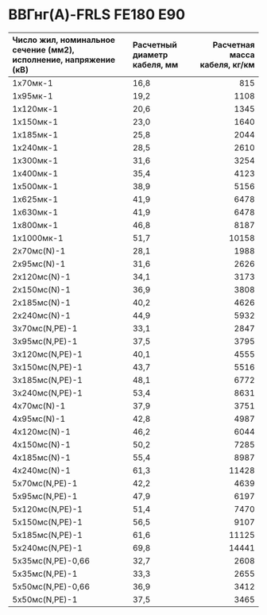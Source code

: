 # ВВГнг(A)-FRLS FE180 E90

| Число жил, номинальное сечение (мм2), исполнение, напряжение (кВ)   | Расчетный диаметр кабеля, мм   |   Расчетная масса кабеля, кг/км |
|:--------------------------------------------------------------------|:-------------------------------|--------------------------------:|
| 1х70мк-1                                                            | 16,8                           |                             815 |
| 1х95мк-1                                                            | 19,2                           |                            1108 |
| 1х120мк-1                                                           | 20,6                           |                            1345 |
| 1х150мк-1                                                           | 23,0                           |                            1640 |
| 1х185мк-1                                                           | 25,8                           |                            2044 |
| 1х240мк-1                                                           | 28,5                           |                            2610 |
| 1х300мк-1                                                           | 31,6                           |                            3254 |
| 1х400мк-1                                                           | 35,4                           |                            4123 |
| 1х500мк-1                                                           | 38,9                           |                            5156 |
| 1х625мк-1                                                           | 41,9                           |                            6478 |
| 1х630мк-1                                                           | 41,9                           |                            6478 |
| 1х800мк-1                                                           | 46,8                           |                            8187 |
| 1х1000мк-1                                                          | 51,7                           |                           10158 |
| 2х70мс(N)-1                                                         | 28,1                           |                            1988 |
| 2х95мс(N)-1                                                         | 31,6                           |                            2626 |
| 2х120мс(N)-1                                                        | 34,1                           |                            3173 |
| 2х150мс(N)-1                                                        | 36,9                           |                            3808 |
| 2х185мс(N)-1                                                        | 40,2                           |                            4626 |
| 2х240мс(N)-1                                                        | 44,9                           |                            5932 |
| 3х70мс(N,PE)-1                                                      | 33,1                           |                            2847 |
| 3х95мс(N,PE)-1                                                      | 37,5                           |                            3795 |
| 3х120мс(N,PE)-1                                                     | 40,1                           |                            4555 |
| 3х150мс(N,PE)-1                                                     | 43,7                           |                            5516 |
| 3х185мс(N,PE)-1                                                     | 48,1                           |                            6772 |
| 3х240мс(N,PE)-1                                                     | 53,4                           |                            8631 |
| 4х70мс(N)-1                                                         | 37,9                           |                            3751 |
| 4х95мс(N)-1                                                         | 42,8                           |                            4987 |
| 4х120мс(N)-1                                                        | 46,2                           |                            6044 |
| 4х150мс(N)-1                                                        | 50,2                           |                            7285 |
| 4х185мс(N)-1                                                        | 55,4                           |                            8987 |
| 4х240мс(N)-1                                                        | 61,3                           |                           11428 |
| 5х70мс(N,PE)-1                                                      | 42,2                           |                            4639 |
| 5х95мс(N,PE)-1                                                      | 47,9                           |                            6197 |
| 5х120мс(N,PE)-1                                                     | 51,4                           |                            7470 |
| 5х150мс(N,PE)-1                                                     | 56,5                           |                            9107 |
| 5х185мс(N,PE)-1                                                     | 61,6                           |                           11125 |
| 5х240мс(N,PE)-1                                                     | 69,8                           |                           14441 |
| 5х35мс(N,PE)-0,66                                                   | 32,7                           |                            2608 |
| 5х35мс(N,PE)-1                                                      | 33,3                           |                            2655 |
| 5х50мс(N,PE)-0,66                                                   | 36,9                           |                            3412 |
| 5х50мс(N,PE)-1                                                      | 37,5                           |                            3465 |